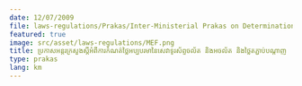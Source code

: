 ```yaml
---
date: 12/07/2009
file: laws-regulations/Prakas/Inter-Ministerial Prakas on Determination of Minimum Fees for Mobile and Fixed phones services and Network Interconnection Fees.pdf
featured: true
image: src/asset/laws-regulations/MEF.png
title: ប្រកាសអន្តរក្រសួងស្តីអំពីការកំណត់ថ្លៃអប្បបរមានៃសេវាទូរស័ព្ទចល័ត និងអចល័ត និងថ្លៃតភ្ជាប់បណ្តាញ
type: prakas
lang: km
---
```

